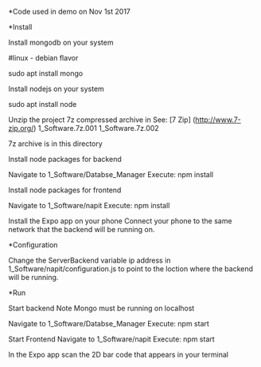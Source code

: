 *Code used in demo on Nov 1st 2017

*Install

Install mongodb on your system

#linux - debian flavor

sudo apt install mongo

Install nodejs on your system

sudo apt install node


Unzip the project 7z compressed archive in 
See: [7 Zip] (http://www.7-zip.org/)
1_Software.7z.001
1_Software.7z.002

7z archive is in this directory

Install node packages for backend

Navigate to 1_Software/Databse_Manager
Execute: 
npm install


Install node packages for frontend

Navigate to 1_Software/napit
Execute: 
npm install

Install the Expo app on your phone
Connect your phone to the same network that the backend will be running on.

*Configuration

Change the ServerBackend variable ip address in 1_Software/napit/configuration.js to point to the loction where the backend will be running.

*Run

Start backend 
Note Mongo must be running on localhost

Navigate to 1_Software/Databse_Manager
Execute: 
npm start

Start Frontend
Navigate to 1_Software/napit
Execute: 
npm start

In the Expo app scan the 2D bar code that appears in your terminal







